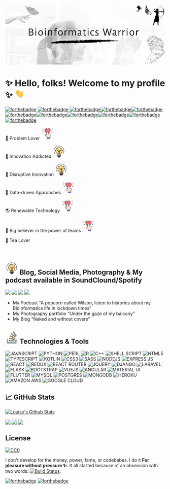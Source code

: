 <!-- More info, tips and tricks for making GitHub Profile README can be found in my article at https://towardsdatascience.com/build-a-stunning-readme-for-your-github-profile-9b80434fe5d7 --><img
![start](assets/readme_header1.png)

# ✨ Hello, folks!  Welcome to my profile ✨ <img src="assets/wave.gif" width="30"/>

[![forthebadge](https://forthebadge.com/images/badges/built-with-love.svg)](https://forthebadge.com) [![forthebadge](https://forthebadge.com/images/badges/gluten-free.svg)](https://forthebadge.com) [![forthebadge](https://forthebadge.com/images/badges/made-with-crayons.svg)](https://forthebadge.com)[![forthebadge](https://forthebadge.com/images/badges/60-percent-of-the-time-works-every-time.svg)](https://forthebadge.com)[![forthebadge](https://forthebadge.com/images/badges/built-with-science.svg)](https://forthebadge.com) [![forthebadge](https://forthebadge.com/images/badges/makes-people-smile.svg)](https://forthebadge.com)[![forthebadge](https://forthebadge.com/images/badges/mom-made-pizza-rolls.svg)](https://forthebadge.com)[![forthebadge](https://forthebadge.com/images/badges/powered-by-black-magic.svg)](https://forthebadge.com)[![forthebadge](https://forthebadge.com/images/badges/powered-by-overtime.svg)](https://forthebadge.com)[![forthebadge](https://forthebadge.com/images/badges/powered-by-oxygen.svg)](https://forthebadge.com)[![forthebadge](https://forthebadge.com/images/badges/you-didnt-ask-for-this.svg)](https://forthebadge.com)

<p
My name is **Louise Cerdeira**, I'm a kind of swiss army knife (please don't bully me) 🦖. I'm computer scientist, bioinformatician, systems architect, UI/UX architect and DevOps engineer. 
Hobbies, I love assembly a puzzle, re-annotate old plasmids (I know..), playing harmonica/guitar, photography, kite surfing and being an archer!
I'm from Brazil, living in remote office due pandemic circumstances, please stay in your localhost (127.0.0.1) and use mask  (255.255.255.24). 
You can find me on in a several platforms highlighted bellow. See my website [here](https://lcerdeira.github.io/portfolio/). </p>


🚀 Problem Lover <img src="assets/iconfinder_love-heart-romantic-marriage-18_4180551.svg" width="40"/>

🚀 Innovation Addicted <img src="assets/iconfinder_496_bulb_energy_idea_solution_4212938.svg" width="40"/>

:art: Disruptive Innovation <img src="assets/iconfinder_496_bulb_energy_idea_solution_4212938.svg" width="40"/>

🚀 Data-driven Approaches <img src="assets/iconfinder_love-heart-romantic-marriage-18_4180551.svg" width="40"/>

:earth_americas: Renewable Technology <img src="assets/iconfinder_love-heart-romantic-marriage-18_4180551.svg" width="40"/>

:honey_pot: Big believer in the power of teams <img src="assets/iconfinder_love-heart-romantic-marriage-18_4180551.svg" width="40"/>

:tea: Tea Lover

<br/>
 
## <img src="assets/iconfinder_496_bulb_energy_idea_solution_4212938.svg" width="40"/> Blog, Social Media, Photography & My podcast available in SoundClound/Spotify

![](https://img.shields.io/badge/medium-%2312100E.svg?&style=for-the-badge&logo=medium&logoColor=white)
![](https://img.shields.io/badge/youtube-%23FF0000.svg?&style=for-the-badge&logo=youtube&logoColor=white)
![](https://img.shields.io/badge/spotify-%231ED760.svg?&style=for-the-badge&logo=spotify&logoColor=white)
![](https://img.shields.io/badge/soundcloud-FF3300?logo=soundcloud&logoColor=white&style=for-the-badge)

- My Podcast "A popcorn called Wilson, listen to histories about my Bioinformatics  life in lockdown times"
- My Photography portfolio "Under the gaze of my balcony"
- My Blog "Naked and without covers"

## <img src="assets/iconfinder_logo_stackoverflow_Stack_overflow_6541614.svg" width="40"/> Technologies & Tools

![JAVASCRIPT](https://img.shields.io/badge/javascript-%23F7DF1E.svg?&style=for-the-badge&logo=javascript&logoColor=black)
![PYTHON](https://img.shields.io/badge/python-%233776AB.svg?&style=for-the-badge&logo=python&logoColor=white)
![PERL](https://img.shields.io/badge/perl-%2339457E.svg?&style=for-the-badge&logo=perl&logoColor=white)
![R](https://img.shields.io/badge/r-%23276DC3.svg?&style=for-the-badge&logo=r&logoColor=white)
![C++](https://img.shields.io/badge/c++%20-%2300599C.svg?&style=for-the-badge&logo=c%2B%2B&logoColor=white)
![SHELL SCRIPT](https://img.shields.io/badge/shell_script%20-%23121011.svg?&style=for-the-badge&logo=gnu-bash&logoColor=white)
![HTML5](https://img.shields.io/badge/html5%20-%23E34F26.svg?&style=for-the-badge&logo=html5&logoColor=white)
![TYPESCRIPT](https://img.shields.io/badge/typescript%20-%23007ACC.svg?&style=for-the-badge&logo=typescript&logoColor=white)
![KOTLIN](https://img.shields.io/badge/kotlin-%230095D5.svg?&style=for-the-badge&logo=kotlin&logoColor=white)
![CSS3](https://img.shields.io/badge/css3%20-%231572B6.svg?&style=for-the-badge&logo=css3&logoColor=white)
![SASS](https://img.shields.io/badge/sass%20-%23CC6699.svg?&style=for-the-badge&logo=sass&logoColor=white)
![NODEJS](https://img.shields.io/badge/node.js%20-%2343853D.svg?&style=for-the-badge&logo=node.js&logoColor=white)
![EXPRESS.JS](https://img.shields.io/badge/express.js%20-%23404d59.svg?&style=for-the-badge)
![REACT](https://img.shields.io/badge/react%20-%2320232a.svg?&style=for-the-badge&logo=react&logoColor=%2361DAFB)
![REDUX](https://img.shields.io/badge/redux%20-%23593d88.svg?&style=for-the-badge&logo=redux&logoColor=white)
![REACT ROUTER](https://img.shields.io/badge/react_router%20-CA4245.svg?&style=for-the-badge&logo=react-router&logoColor=white)
![JQUERY](https://img.shields.io/badge/jquery%20-%230769AD.svg?&style=for-the-badge&logo=jquery&logoColor=white)
![DJANGO](https://img.shields.io/badge/django%20-%23092E20.svg?&style=for-the-badge&logo=django&logoColor=white)
![LARAVEL](https://img.shields.io/badge/laravel%20-%23FF2D20.svg?&style=for-the-badge&logo=laravel&logoColor=white)
![FLASK](https://img.shields.io/badge/flask%20-%23000.svg?&style=for-the-badge&logo=flask&logoColor=white)
![BOOTSTRAP](https://img.shields.io/badge/bootstrap%20-%23563D7C.svg?&style=for-the-badge&logo=bootstrap&logoColor=white)
![VUEJS](https://img.shields.io/badge/vuejs%20-%2335495e.svg?&style=for-the-badge&logo=vue.js&logoColor=%234FC08D)
![ANGULAR](https://img.shields.io/badge/angular%20-%23DD0031.svg?&style=for-the-badge&logo=angular&logoColor=white)
![MATERIAL UI](https://img.shields.io/badge/material%20ui%20-%230081CB.svg?&style=for-the-badge&logo=material-ui&logoColor=white)
![FLUTTER](https://img.shields.io/badge/Flutter%20-%2302569B.svg?&style=for-the-badge&logo=Flutter&logoColor=white)
![MYSQL](https://img.shields.io/badge/mysql-%2300f.svg?&style=for-the-badge&logo=mysql&logoColor=white)
![POSTGRES](https://img.shields.io/badge/postgres-%23316192.svg?&style=for-the-badge&logo=postgresql&logoColor=white)
![MONGODB](https://img.shields.io/badge/MongoDB-%234ea94b.svg?&style=for-the-badge&logo=mongodb&logoColor=white)
![HEROKU](https://img.shields.io/badge/heroku%20-430098.svg?&style=for-the-badge&logo=heroku&logoColor=white)
![AMAZON AWS](https://img.shields.io/badge/Amazon%20AWS-%23232F3E?logo=amazon-aws&logoColor=white&style=for-the-badge)
![GOOGLE CLOUD](https://img.shields.io/badge/Google%20Cloud-%234285F4?logo=google-cloud&logoColor=white&style=for-the-badge)


## &#x1f4c8; GitHub Stats
[![Louise's Github Stats](https://github-readme-stats.vercel.app/api?username=lcerdeira&count_private=true&show_icons=true&theme=radical)](https://github.com/lcerdeira/github-readme-stats)

<!--
[![Top Langs](https://github-readme-stats.vercel.app/api/top-langs/?username=lcerdeira&langs_count=8&show_icons=true&theme=radical)](https://github.com/lcerdeira/github-readme-stats)
show_icons=true
-->

<!--
<a href="https://github.com/lcerdeira/github-readme-stats">
  <img align="center" src="https://github-readme-stats.vercel.app/api/pin/?username=lcerdeira&repo=github-readme-stats" />
</a>
-->
<a href="https://github.com/lcerdeira/Spider">
  <img align="center" src="https://github-readme-stats.vercel.app/api/pin/?username=lcerdeira&repo=Spider" />
</a>
<a href="https://github.com/zadyson/TyphiNET">
  <img align="center" src="https://github-readme-stats.vercel.app/api/pin/?username=lcerdeira&repo=TyphiNET" />
</a>
<a href="https://github.com/kelwyres/Kleborate_viz">
  <img align="center" src="https://github-readme-stats.vercel.app/api/pin/?username=lcerdeira&repo=Kleborate_viz" />
</a>

## License

[![CC0](https://licensebuttons.net/p/zero/1.0/88x31.png)](https://creativecommons.org/publicdomain/zero/1.0/)

I don't develop for the money, power, fame, or codebabes. I do it **For pleasure without pressure ✨.** It all started because of an obsession with two words: [![Build Status](https://travis-ci.org/BraveUX/for-the-badge.svg)](https://travis-ci.org/BraveUX/for-the-badge). 


[![forthebadge](https://forthebadge.com/images/badges/fuck-it-ship-it.svg)](https://forthebadge.com)
[![forthebadge](https://forthebadge.com/images/badges/no-ragrets.svg)](https://forthebadge.com)


<!-- links to social media icons -->

<!-- icons with padding -->

[1.1]: http://i.imgur.com/tXSoThF.png (twitter icon with padding)
[2.1]: http://i.imgur.com/0o48UoR.png (github icon with padding)

<!-- icons without padding -->

[1.2]: http://i.imgur.com/wWzX9uB.png (twitter icon without padding)
[2.2]: http://i.imgur.com/9I6NRUm.png (github icon without padding)
[3.2]: https://raw.githubusercontent.com/lcerdeira/lcerdeira/linkedin-3-16.png (LinkedIn icon without padding)


<!-- links to your social media accounts -->

[1]: https://twitter.com/lcerdeira
[2]: https://github.com/lcerdeira
[3]: https://www.linkedin.com/in/louisecerdeira


<!-- Resources MIT Lincense -->
<!-- Icons: https://simpleicons.org/ -->
<!-- GitHub Stats: https://github.com/anuraghazra/github-readme-stats -->
<!-- Emojis: https://emojipedia.org/emoji/ -->
<!-- HTML Emojis: https://www.fileformat.info/index.htm -->
<!-- Shields: https://shields.io/ -->
<!-- Awesome GitHub Profile README: https://github.com/abhisheknaiidu/awesome-github-profile-readme -->
